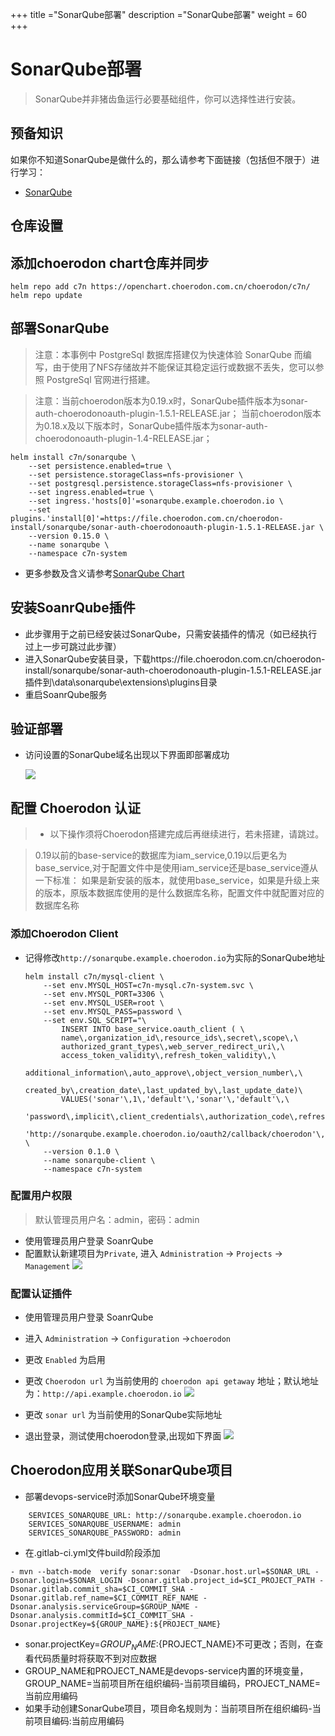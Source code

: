+++
title ="SonarQube部署"
description ="SonarQube部署"
weight = 60
+++

# SonarQube部署

<blockquote class="note">
SonarQube并非猪齿鱼运行必要基础组件，你可以选择性进行安装。
</blockquote>

## 预备知识

如果你不知道SonarQube是做什么的，那么请参考下面链接（包括但不限于）进行学习：

- [SonarQube](https://docs.sonarqube.org/7.6/)

## 仓库设置

## 添加choerodon chart仓库并同步

```
helm repo add c7n https://openchart.choerodon.com.cn/choerodon/c7n/
helm repo update
```

## 部署SonarQube

<blockquote class="warning">
注意：本事例中 PostgreSql 数据库搭建仅为快速体验 SonarQube 而编写，由于使用了NFS存储故并不能保证其稳定运行或数据不丢失，您可以参照 PostgreSql 官网进行搭建。
</blockquote>

<blockquote class="warning">
注意：当前choerodon版本为0.19.x时，SonarQube插件版本为sonar-auth-choerodonoauth-plugin-1.5.1-RELEASE.jar；
当前choerodon版本为0.18.x及以下版本时，SonarQube插件版本为sonar-auth-choerodonoauth-plugin-1.4-RELEASE.jar；
</blockquote>

```
helm install c7n/sonarqube \
    --set persistence.enabled=true \
    --set persistence.storageClass=nfs-provisioner \
    --set postgresql.persistence.storageClass=nfs-provisioner \
    --set ingress.enabled=true \
    --set ingress.'hosts[0]'=sonarqube.example.choerodon.io \
    --set plugins.'install[0]'=https://file.choerodon.com.cn/choerodon-install/sonarqube/sonar-auth-choerodonoauth-plugin-1.5.1-RELEASE.jar \
    --version 0.15.0 \
    --name sonarqube \
    --namespace c7n-system
```

- 更多参数及含义请参考[SonarQube Chart](https://github.com/helm/charts/tree/155659de436be352b0e8fd12d4954d82c62c7068/stable/sonarqube#sonarqube)

## 安装SoanrQube插件
- 此步骤用于之前已经安装过SonarQube，只需安装插件的情况（如已经执行过上一步可跳过此步骤）
- 进入SonarQube安装目录，下载https://file.choerodon.com.cn/choerodon-install/sonarqube/sonar-auth-choerodonoauth-plugin-1.5.1-RELEASE.jar 插件到\data\sonarqube\extensions\plugins目录
- 重启SoanrQube服务

## 验证部署

- 访问设置的SonarQube域名出现以下界面即部署成功

    ![](/docs/installation-configuration/image/sonarqube.png)

## 配置 Choerodon 认证

<blockquote class="warning">
  <ul>
  <li>以下操作须将Choerodon搭建完成后再继续进行，若未搭建，请跳过。</li>
  </ul>
</blockquote>

<blockquote class="warning">
0.19以前的base-service的数据库为iam_service,0.19以后更名为base_service,对于配置文件中是使用iam_service还是base_service遵从一下标准：
如果是新安装的版本，就使用base_service，如果是升级上来的版本，原版本数据库使用的是什么数据库名称，配置文件中就配置对应的数据库名称
</blockquote>

### 添加Choerodon Client
- 记得修改`http://sonarqube.example.choerodon.io`为实际的SonarQube地址
  
    ```
    helm install c7n/mysql-client \
        --set env.MYSQL_HOST=c7n-mysql.c7n-system.svc \
        --set env.MYSQL_PORT=3306 \
        --set env.MYSQL_USER=root \
        --set env.MYSQL_PASS=password \
        --set env.SQL_SCRIPT="\
            INSERT INTO base_service.oauth_client ( \
            name\,organization_id\,resource_ids\,secret\,scope\,\
            authorized_grant_types\,web_server_redirect_uri\,\
            access_token_validity\,refresh_token_validity\,\
            additional_information\,auto_approve\,object_version_number\,\
            created_by\,creation_date\,last_updated_by\,last_update_date)\
            VALUES('sonar'\,1\,'default'\,'sonar'\,'default'\,\
            'password\,implicit\,client_credentials\,authorization_code\,refresh_token'\,\
            'http://sonarqube.example.choerodon.io/oauth2/callback/choerodon'\,3600\,3600\,'{}'\,'default'\,1\,0\,NOW()\,0\,NOW());" \
        --version 0.1.0 \
        --name sonarqube-client \
        --namespace c7n-system
    ```

### 配置用户权限

<blockquote class="note">
默认管理员用户名：admin，密码：admin
</blockquote>

- 使用管理员用户登录 SoanrQube
- 配置默认新建项目为`Private`, 进入 `Administration` -> `Projects` -> `Management`
    ![](/docs/installation-configuration/image/sonarqube_1.png)
   
### 配置认证插件
- 使用管理员用户登录 SoanrQube
- 进入 `Administration` -> `Configuration` ->`choerodon`
- 更改 `Enabled` 为启用
- 更改 `Choerodon url` 为当前使用的 `choerodon api getaway` 地址；默认地址为：`http://api.example.choerodon.io`
    ![](/docs/installation-configuration/image/sonarqube_4.png)
    
- 更改 `sonar url` 为当前使用的SonarQube实际地址
- 退出登录，测试使用choerodon登录,出现如下界面
    ![](/docs/installation-configuration/image/sonarqube_5.png)
    
## Choerodon应用关联SonarQube项目
- 部署devops-service时添加SonarQube环境变量

```
    SERVICES_SONARQUBE_URL: http://sonarqube.example.choerodon.io
    SERVICES_SONARQUBE_USERNAME: admin
    SERVICES_SONARQUBE_PASSWORD: admin
```

- 在.gitlab-ci.yml文件build阶段添加

```- mvn --batch-mode  verify sonar:sonar  -Dsonar.host.url=$SONAR_URL -Dsonar.login=$SONAR_LOGIN -Dsonar.gitlab.project_id=$CI_PROJECT_PATH -Dsonar.gitlab.commit_sha=$CI_COMMIT_SHA -Dsonar.gitlab.ref_name=$CI_COMMIT_REF_NAME -Dsonar.analysis.serviceGroup=$GROUP_NAME -Dsonar.analysis.commitId=$CI_COMMIT_SHA -Dsonar.projectKey=${GROUP_NAME}:${PROJECT_NAME}```

- sonar.projectKey=${GROUP_NAME}:${PROJECT_NAME}不可更改；否则，在查看代码质量时将获取不到对应数据
- GROUP_NAME和PROJECT_NAME是devops-service内置的环境变量， GROUP_NAME=当前项目所在组织编码-当前项目编码，PROJECT_NAME=当前应用编码
- 如果手动创建SonarQube项目，项目命名规则为：当前项目所在组织编码-当前项目编码:当前应用编码